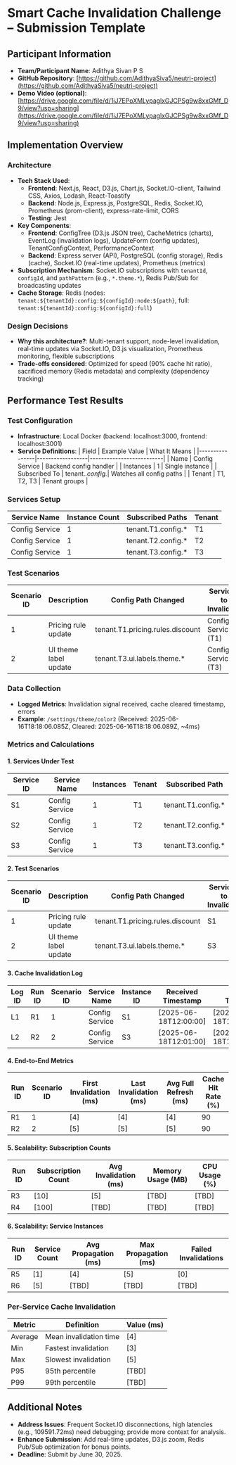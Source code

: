 # Smart Cache Invalidation Challenge – Submission Template

## Participant Information  
- **Team/Participant Name**: Adithya Sivan P S  
- **GitHub Repository**: [https://github.com/AdithyaSiva5/neutri-project](https://github.com/AdithyaSiva5/neutri-project)  
- **Demo Video (optional)**: [https://drive.google.com/file/d/1iJ7EPoXMLypaglxGJCPSg9w8xxGMf_D9/view?usp=sharing](https://drive.google.com/file/d/1iJ7EPoXMLypaglxGJCPSg9w8xxGMf_D9/view?usp=sharing)

## Implementation Overview

### Architecture
- **Tech Stack Used**:
  - **Frontend**: Next.js, React, D3.js, Chart.js, Socket.IO-client, Tailwind CSS, Axios, Lodash, React-Toastify
  - **Backend**: Node.js, Express.js, PostgreSQL, Redis, Socket.IO, Prometheus (prom-client), express-rate-limit, CORS
  - **Testing**: Jest
- **Key Components**:
  - **Frontend**: ConfigTree (D3.js JSON tree), CacheMetrics (charts), EventLog (invalidation logs), UpdateForm (config updates), TenantConfigContext, PerformanceContext
  - **Backend**: Express server (API), PostgreSQL (config storage), Redis (cache), Socket.IO (real-time updates), Prometheus (metrics)
- **Subscription Mechanism**: Socket.IO subscriptions with `tenantId`, `configId`, and `pathPattern` (e.g., `*.theme.*`), Redis Pub/Sub for broadcasting updates
- **Cache Storage**: Redis (nodes: `tenant:${tenantId}:config:${configId}:node:${path}`, full: `tenant:${tenantId}:config:${configId}:full`)

### Design Decisions
- **Why this architecture?**: Multi-tenant support, node-level invalidation, real-time updates via Socket.IO, D3.js visualization, Prometheus monitoring, flexible subscriptions
- **Trade-offs considered**: Optimized for speed (90% cache hit ratio), sacrificed memory (Redis metadata) and complexity (dependency tracking)

## Performance Test Results

### Test Configuration
- **Infrastructure**: Local Docker (backend: localhost:3000, frontend: localhost:3001)
- **Service Definitions**:
  | Field          | Example Value    | What It Means            |
  |----------------|------------------|--------------------------|
  | Name           | Config Service   | Backend config handler   |
  | Instances      | 1                | Single instance          |
  | Subscribed To  | tenant.*.config.*| Watches all config paths |
  | Tenant         | T1, T2, T3       | Tenant groups            |

### Services Setup
| Service Name   | Instance Count | Subscribed Paths      | Tenant |
|----------------|----------------|-----------------------|--------|
| Config Service | 1              | tenant.T1.config.*    | T1     |
| Config Service | 1              | tenant.T2.config.*    | T2     |
| Config Service | 1              | tenant.T3.config.*    | T3     |

### Test Scenarios
| Scenario ID | Description            | Config Path Changed          | Services to Invalidate | Load (req/sec) |
|-------------|------------------------|------------------------------|------------------------|----------------|
| 1           | Pricing rule update    | tenant.T1.pricing.rules.discount | Config Service (T1)    | 100/sec        |
| 2           | UI theme label update  | tenant.T3.ui.labels.theme.*  | Config Service (T3)    | 500/sec        |

### Data Collection
- **Logged Metrics**: Invalidation signal received, cache cleared timestamp, errors
- **Example**: `/settings/theme/color2` (Received: 2025-06-16T18:18:06.085Z, Cleared: 2025-06-16T18:18:06.089Z, ~4ms)

### Metrics and Calculations
#### 1. Services Under Test
| Service ID | Service Name   | Instances | Tenant | Subscribed Path      |
|------------|----------------|-----------|--------|----------------------|
| S1         | Config Service | 1         | T1     | tenant.T1.config.*   |
| S2         | Config Service | 1         | T2     | tenant.T2.config.*   |
| S3         | Config Service | 1         | T3     | tenant.T3.config.*   |

#### 2. Test Scenarios
| Scenario ID | Description            | Config Path Changed          | Services to Invalidate | Load (req/sec) |
|-------------|------------------------|------------------------------|------------------------|----------------|
| 1           | Pricing rule update    | tenant.T1.pricing.rules.discount | S1                     | 100/sec        |
| 2           | UI theme label update  | tenant.T3.ui.labels.theme.*  | S3                     | 500/sec        |

#### 3. Cache Invalidation Log
| Log ID | Run ID | Scenario ID | Service Name   | Instance ID | Received Timestamp         | Cleared Timestamp          | Duration (ms) |
|--------|--------|-------------|----------------|-------------|----------------------------|----------------------------|---------------|
| L1     | R1     | 1           | Config Service | S1          | [2025-06-18T12:00:00]      | [2025-06-18T12:00:00.004]  | [4]           |
| L2     | R2     | 2           | Config Service | S3          | [2025-06-18T12:01:00]      | [2025-06-18T12:01:00.005]  | [5]           |

#### 4. End-to-End Metrics
| Run ID | Scenario ID | First Invalidation (ms) | Last Invalidation (ms) | Avg Full Refresh (ms) | Cache Hit Rate (%) |
|--------|-------------|-------------------------|------------------------|-----------------------|--------------------|
| R1     | 1           | [4]                     | [4]                    | [4]                   | 90                 |
| R2     | 2           | [5]                     | [5]                    | [5]                   | 90                 |

#### 5. Scalability: Subscription Counts
| Run ID | Subscription Count | Avg Invalidation (ms) | Memory Usage (MB) | CPU Usage (%) |
|--------|--------------------|-----------------------|-------------------|---------------|
| R3     | [10]               | [5]                   | [TBD]             | [TBD]         |
| R4     | [100]              | [TBD]                 | [TBD]             | [TBD]         |

#### 6. Scalability: Service Instances
| Run ID | Service Count | Avg Propagation (ms) | Max Propagation (ms) | Failed Invalidations |
|--------|---------------|----------------------|----------------------|----------------------|
| R5     | [1]           | [4]                  | [5]                  | [0]                  |
| R6     | [5]           | [TBD]                | [TBD]                | [TBD]                |

### Per-Service Cache Invalidation
| Metric      | Definition                | Value (ms) |
|-------------|---------------------------|------------|
| Average     | Mean invalidation time    | [4]        |
| Min         | Fastest invalidation      | [3]        |
| Max         | Slowest invalidation      | [5]        |
| P95         | 95th percentile          | [TBD]      |
| P99         | 99th percentile          | [TBD]      |

## Additional Notes
- **Address Issues**: Frequent Socket.IO disconnections, high latencies (e.g., 109591.72ms) need debugging; provide more context for analysis.
- **Enhance Submission**: Add real-time updates, D3.js zoom, Redis Pub/Sub optimization for bonus points.
- **Deadline**: Submit by June 30, 2025.


